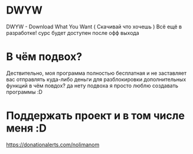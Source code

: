 # DWYW
DWYW - Download What You Want ( Скачивай что хочешь )
Всё ещё в разработке! сурс будет доступен после офф выхода
# В чём подвох?
Дествительно, моя программа полностью бесплатная и не заставляет вас отправлять куда-либо деньги для разблокировки дополнительных функций 
в чём повдох? да нету подвоха я просто люблю создавать программы :D
# Поддержать проект и в том числе меня :D
https://donationalerts.com/nolimanom
